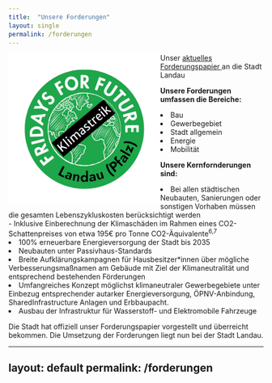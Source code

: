 ```yaml
---
title:  "Unsere Forderungen"
layout: single
permalink: /forderungen
---
```

<div style="text-align: left">
   <img src="/assets/images/FFF Landau Logo.png" style="float:left;" alt="FfF Landau Logo" height="300" width="300"> 
   Unser <a href="/assets/pdf/ForderungenLandauDez2020.pdf" target="_blank"> aktuelles Forderungspapier </a> an die Stadt Landau
<a href="/assets/pdf/ForderungenLandauDez2020.pdf" target="_blank"> </a> <br>

<p> </p>

<b> Unsere Forderungen umfassen die Bereiche: </b> 
  <li> Bau
  <li> Gewerbegebiet
  <li> Stadt allgemein
  <li> Energie
  <li> Mobilität 

<p> </p>

<b> Unsere Kernfornderungen sind: </b> <br>
<li> Bei allen städtischen Neubauten, Sanierungen oder sonstigen Vorhaben müssen die
gesamten Lebenszykluskosten berücksichtigt werden <br>
     - Inklusive Einberechnung der Klimaschäden im Rahmen eines CO2-Schattenpreises von etwa 195€ pro Tonne CO2-Äquivalente<sup>6,7</sup>
<li> 100% erneuerbare Energieversorgung der Stadt bis 2035
<li> Neubauten unter Passivhaus-Standards
<li> Breite Aufklärungskampagnen für Hausbesitzer*innen über mögliche
Verbesserungsmaßnamen am Gebäude mit Ziel der Klimaneutralität und
entsprechend bestehenden Förderungen
<li> Umfangreiches Konzept möglichst klimaneutraler Gewerbegebiete unter Einbezug
entsprechender autarker Energieversorgung, ÖPNV-Anbindung, SharedInfrastructure Anlagen und Erbbaupacht.
<li> Ausbau der Infrastruktur für Wasserstoff- und Elektromobile Fahrzeuge

<p> </p>

Die Stadt hat offiziell unser Forderungspapier vorgestellt und überreicht bekommen. Die Umsetzung der Forderungen liegt nun bei der Stadt Landau.

---
layout: default
permalink: /forderungen
---

